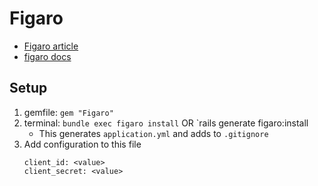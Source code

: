 
# Figaro
- [Figaro article](https://medium.com/@MinimalGhost/the-figaro-gem-an-easier-way-to-securely-configure-rails-applications-c6f963b7e993)
- [figaro docs](https://rubydoc.info/gems/figaro/0.7.0/frames)
 ## Setup
 1. gemfile: `gem "Figaro"`
 2. terminal: `bundle exec figaro install` OR `rails generate figaro:install
    - This generates `application.yml` and adds to `.gitignore`
3. Add configuration to this file
    ``` 
    client_id: <value>
    client_secret: <value>
    ```
